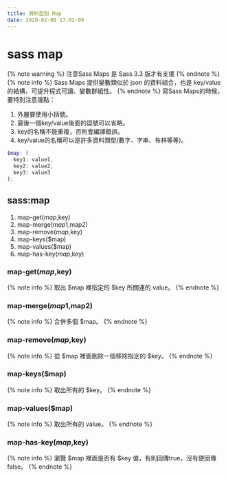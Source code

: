 ```yaml
---
title: 資料型別 Map
date: 2020-02-08 17:02:09
---
```


# sass map

{% note warning %}
注意Sass Maps 是 Sass 3.3 版才有支援
{% endnote %}
{% note info %}
Sass Maps 提供變數類似於 json 的資料組合，也是 key/value 的結構，可提升程式可讀、變數群組性。
{% endnote %}
寫Sass Maps的時候，要特別注意幾點：
1. 外層要使用小括號。
1. 最後一個key/value後面的逗號可以省略。
1. key的名稱不能重複，否則會編譯錯誤。
1. key/value的名稱可以是許多資料類型(數字、字串、布林等等)。
```SCSS
$map: (
  key1: value1, 
  key2: value2, 
  key3: value3
);
```
## sass:map
1. map-get($map,$key)
1. map-merge($map1,$map2)
1. map-remove($map,$key)
1. map-keys($map)
1. map-values($map)
1. map-has-key($map,$key)
### map-get($map,$key)
{% note info %}
取出 $map 裡指定的 $key 所關連的 value。
{% endnote %}
### map-merge($map1,$map2)
{% note info %}
合併多個 $map。
{% endnote %}
### map-remove($map,$key)
{% note info %}
從 $map 裡面刪除一個移除指定的 $key。
{% endnote %}
### map-keys($map)
{% note info %}
取出所有的 $key。
{% endnote %}
### map-values($map)
{% note info %}
取出所有的 value。
{% endnote %}
### map-has-key($map,$key)
{% note info %}
瀏覽 $map 裡面是否有 $key 值，有則回傳true，沒有便回傳false。
{% endnote %}